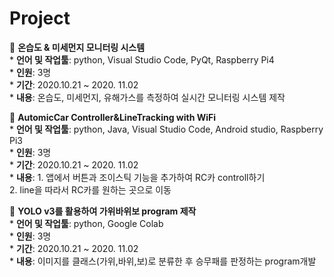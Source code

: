 # Project 

:small_orange_diamond: **온습도 & 미세먼지 모니터링 시스템**    
    * **언어 및 작업툴**: python, Visual Studio Code, PyQt, Raspberry Pi4   
    * **인원**: 3명   
    * **기간**: 2020.10.21 ~ 2020. 11.02   
    * **내용**: 온습도, 미세먼지, 유해가스를 측정하여 실시간 모니터링 시스템 제작       
   
   
   
:small_orange_diamond: **AutomicCar Controller&LineTracking with WiFi**    
    * **언어 및 작업툴**: python, Java, Visual Studio Code, Android studio, Raspberry Pi3   
    * **인원**: 3명   
    * **기간**: 2020.10.21 ~ 2020. 11.02   
    * **내용**: 1. 앱에서 버튼과 조이스틱 기능을 추가하여 RC카 controll하기       
            2. line을 따라서 RC카를 원하는 곳으로 이동      
   
   
   
:small_orange_diamond:  **YOLO v3를 활용하여 가위바위보 program 제작**    
    * **언어 및 작업툴**: python, Google Colab   
    * **인원**: 3명   
    * **기간**: 2020.10.21 ~ 2020. 11.02   
    * **내용**: 이미지를 클래스(가위,바위,보)로 분류한 후 승무패를 판정하는 program개발       
